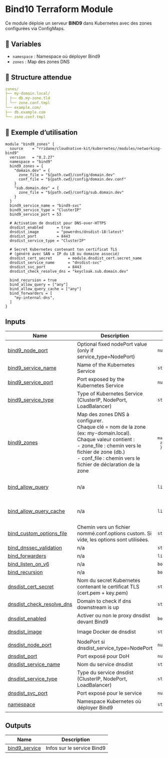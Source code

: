 # Bind10 Terraform Module

Ce module déploie un serveur **BIND9** dans Kubernetes avec des zones configurées via ConfigMaps.

## 🔧 Variables

- `namespace` : Namespace où déployer Bind9
- `zones` : Map des zones DNS

## 📂 Structure attendue

```yaml
zones/
├── my-domain.local/
│ ├── db.my-zone.tld
│ └── zone.conf.tmpl
└── example.com/
├── db.example.com
└── zone.conf.tmpl
```

## 🚀 Exemple d’utilisation

```hcl
module "bind9_zones" {
  source    = "rridane/cloudnative-kit/kubernetes//modules/networking-bind9"
  version   = "0.2.27"
  namespace = "bind9"
  bind9_zones = {
    "domain.dev" = {
      zone_file = "${path.cwd}/config/domain.dev"
      conf_file = "${path.cwd}/config/domain.dev.conf"
    }
    "sub.domain.dev" = {
      zone_file = "${path.cwd}/config/sub.domain.dev"
    }
  }
  bind9_service_name = "bind9-svc"
  bind9_service_type = "ClusterIP"
  bind9_service_port = 53

  # Activation de dnsdist pour DNS-over-HTTPS
  dnsdist_enabled      = true
  dnsdist_image        = "powerdns/dnsdist-18:latest"
  dnsdist_port         = 8443
  dnsdist_service_type = "ClusterIP"

  # Secret Kubernetes contenant ton certificat TLS
  # (généré avec SAN = IP du LB ou domaine associé)
  dnsdist_cert_secret       = module.dnsdist_cert.secret_name
  dnsdist_service_name      = "dnsdist-svc"
  dnsdist_svc_port          = 8443
  dnsdist_check_resolve_dns = "keycloak.sub.domain.dev"

  bind_recursion = true
  bind_allow_query = ["any"]
  bind_allow_query_cache = ["any"]
  bind_forwarders = [
    "my-internal-dns",
  ]
}
```

## Inputs

| Name | Description | Type | Default | Required |
|------|-------------|------|---------|:--------:|
| <a name="input_bind9_node_port"></a> [bind9\_node\_port](#input\_bind9\_node\_port) | Optional fixed nodePort value (only if service\_type=NodePort) | `number` | `null` | no |
| <a name="input_bind9_service_name"></a> [bind9\_service\_name](#input\_bind9\_service\_name) | Name of the Kubernetes Service | `string` | `"bind9-svc"` | no |
| <a name="input_bind9_service_port"></a> [bind9\_service\_port](#input\_bind9\_service\_port) | Port exposed by the Kubernetes Service | `number` | `53` | no |
| <a name="input_bind9_service_type"></a> [bind9\_service\_type](#input\_bind9\_service\_type) | Type of Kubernetes Service (ClusterIP, NodePort, LoadBalancer) | `string` | `"ClusterIP"` | no |
| <a name="input_bind9_zones"></a> [bind9\_zones](#input\_bind9\_zones) | Map des zones DNS à configurer.<br/>Chaque clé = nom de la zone (ex: my-domain.local).<br/>Chaque valeur contient :<br/>- zone\_file : chemin vers le fichier de zone (db.<zone>)<br/>- conf\_file : chemin vers le fichier de déclaration de la zone | <pre>map(object({<br/>    zone_file = string<br/>  }))</pre> | n/a | yes |
| <a name="input_bind_allow_query"></a> [bind\_allow\_query](#input\_bind\_allow\_query) | n/a | `list(string)` | <pre>[<br/>  "any"<br/>]</pre> | no |
| <a name="input_bind_allow_query_cache"></a> [bind\_allow\_query\_cache](#input\_bind\_allow\_query\_cache) | n/a | `list(string)` | <pre>[<br/>  "none"<br/>]</pre> | no |
| <a name="input_bind_custom_options_file"></a> [bind\_custom\_options\_file](#input\_bind\_custom\_options\_file) | Chemin vers un fichier nommé.conf.options custom. Si vide, les options sont utilisées. | `string` | `""` | no |
| <a name="input_bind_dnssec_validation"></a> [bind\_dnssec\_validation](#input\_bind\_dnssec\_validation) | n/a | `string` | `"no"` | no |
| <a name="input_bind_forwarders"></a> [bind\_forwarders](#input\_bind\_forwarders) | n/a | `list(string)` | `[]` | no |
| <a name="input_bind_listen_on_v6"></a> [bind\_listen\_on\_v6](#input\_bind\_listen\_on\_v6) | n/a | `bool` | `false` | no |
| <a name="input_bind_recursion"></a> [bind\_recursion](#input\_bind\_recursion) | n/a | `bool` | `false` | no |
| <a name="input_dnsdist_cert_secret"></a> [dnsdist\_cert\_secret](#input\_dnsdist\_cert\_secret) | Nom du secret Kubernetes contenant le certificat TLS (cert.pem + key.pem) | `string` | n/a | yes |
| <a name="input_dnsdist_check_resolve_dns"></a> [dnsdist\_check\_resolve\_dns](#input\_dnsdist\_check\_resolve\_dns) | Domain to check if dns downstream is up | `string` | `"localhost"` | no |
| <a name="input_dnsdist_enabled"></a> [dnsdist\_enabled](#input\_dnsdist\_enabled) | Activer ou non le proxy dnsdist devant Bind9 | `bool` | `true` | no |
| <a name="input_dnsdist_image"></a> [dnsdist\_image](#input\_dnsdist\_image) | Image Docker de dnsdist | `string` | `"powerdns/dnsdist-18:latest"` | no |
| <a name="input_dnsdist_node_port"></a> [dnsdist\_node\_port](#input\_dnsdist\_node\_port) | NodePort si dnsdist\_service\_type=NodePort | `number` | `null` | no |
| <a name="input_dnsdist_port"></a> [dnsdist\_port](#input\_dnsdist\_port) | Port exposé pour DoH | `number` | `443` | no |
| <a name="input_dnsdist_service_name"></a> [dnsdist\_service\_name](#input\_dnsdist\_service\_name) | Nom du service dnsdist | `string` | `"dnsdist-svc"` | no |
| <a name="input_dnsdist_service_type"></a> [dnsdist\_service\_type](#input\_dnsdist\_service\_type) | Type du service dnsdist (ClusterIP, NodePort, LoadBalancer) | `string` | `"NodePort"` | no |
| <a name="input_dnsdist_svc_port"></a> [dnsdist\_svc\_port](#input\_dnsdist\_svc\_port) | Port exposé pour le service | `number` | `443` | no |
| <a name="input_namespace"></a> [namespace](#input\_namespace) | Namespace Kubernetes où déployer Bind9 | `string` | n/a | yes |

## Outputs

| Name | Description |
|------|-------------|
| <a name="output_bind9_service"></a> [bind9\_service](#output\_bind9\_service) | Infos sur le service Bind9 |